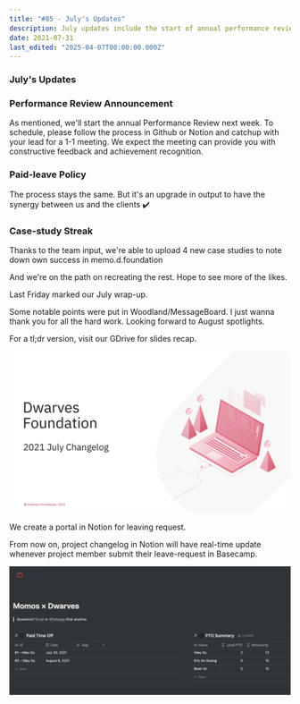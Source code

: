 ```yaml
---
title: "#85 - July's Updates"
description: July updates include the start of annual performance reviews, upgraded paid-leave process, new case studies uploaded, and real-time leave requests via Notion portal.
date: 2021-07-31
last_edited: "2025-04-07T00:00:00.000Z"
---
```


### July's Updates

### Performance Review Announcement

As mentioned, we'll start the annual Performance Review next week. To schedule, please follow the process in Github or Notion and catchup with your lead for a 1-1 meeting.
We expect the meeting can provide you with constructive feedback and achievement recognition.

### Paid-leave Policy

The process stays the same. But it's an upgrade in output to have the synergy between us and the clients ✔️

### Case-study Streak

Thanks to the team input, we're able to upload 4 new case studies to note down own success in memo.d.foundation

And we're on the path on recreating the rest. Hope to see more of the likes.

Last Friday marked our July wrap-up.

Some notable points were put in Woodland/MessageBoard. I just wanna thank you for all the hard work. Looking forward to August spotlights.

For a tl;dr version, visit our GDrive for slides recap.

![](assets/notion-image-1744006958731-q2dlp.webp)

We create a portal in Notion for leaving request.

From now on, project changelog in Notion will have real-time update whenever project member submit their leave-request in Basecamp.

![](assets/notion-image-1744006959189-2gxev.webp)
